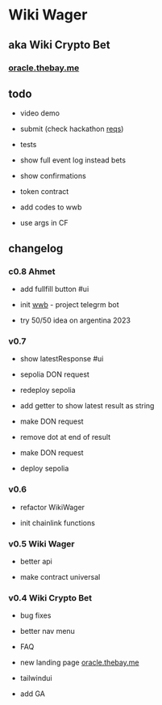 # Wiki Wager

## aka Wiki Crypto Bet

### [oracle.thebay.me](https://oracle.thebay.me)

## todo

- video demo

- submit (check hackathon [reqs](https://github.com/SxT-Community/chainlink-hackathon))

- tests

- show full event log instead bets

- show confirmations

- token contract

- add codes to wwb

- use args in CF

## changelog

### c0.8 Ahmet

- add fullfill button #ui

- init [wwb](https://t.me/wikiwagerbot) - project telegrm bot

- try 50/50 idea on argentina 2023

### v0.7

- show latestResponse #ui

- sepolia DON request

- redeploy sepolia

- add getter to show latest result as string

- make DON request

- remove dot at end of result

- make DON request

- deploy sepolia

### v0.6

- refactor WikiWager

- init chainlink functions

### v0.5 Wiki Wager

- better api

- make contract universal

### v0.4 Wiki Crypto Bet

- bug fixes

- better nav menu

- FAQ

- new landing page [oracle.thebay.me](https://oracle.thebay.me)

- tailwindui

- add GA
